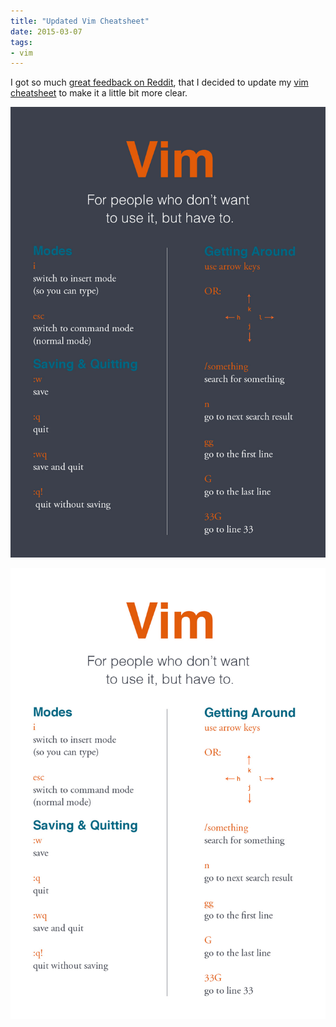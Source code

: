 ```yaml
---
title: "Updated Vim Cheatsheet"
date: 2015-03-07
tags:
- vim
---
```


I got so much [great feedback on Reddit](http://www.reddit.com/r/vim/comments/2traaq/vim_cheatsheet_for_people_who_dont_like_vim_but/), that I decided to update my [vim cheatsheet](../vim-cheatsheet/) to make it a little bit more clear.

![Vim Cheatsheet](./vim-cheatsheet.jpg)

![White Vim Cheatsheet](./vim-cheatsheet-white.jpg)

